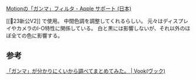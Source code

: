 [Motionの「ガンマ」フィルタ - Apple サポート (日本)](https://support.apple.com/ja-jp/guide/motion/motn169fd1bb/mac)

[[🎥23新公V2]] で使用。
中間色調を調整してくれるらしい。
元々はディスプレイやカメラのI-O特性に関係している。
白と黒には影響しないが、それ以外のほぼ全ての色に影響する。

## 参考
[「ガンマ」が分かりにくいから調べてまとめてみた。 | Vook(ヴック)](https://vook.vc/n/298)